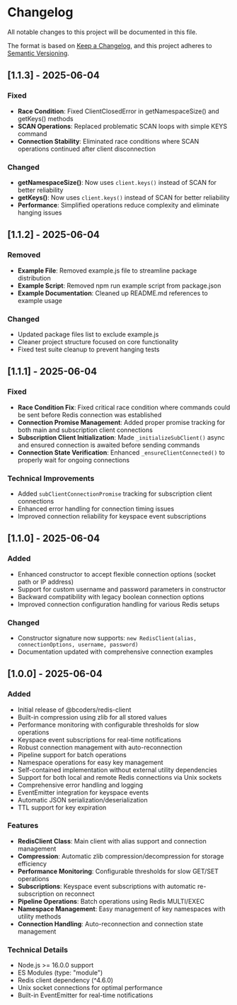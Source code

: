# Changelog

All notable changes to this project will be documented in this file.

The format is based on [Keep a Changelog](https://keepachangelog.com/en/1.0.0/),
and this project adheres to [Semantic Versioning](https://semver.org/spec/v2.0.0.html).

## [1.1.3] - 2025-06-04

### Fixed
- **Race Condition**: Fixed ClientClosedError in getNamespaceSize() and getKeys() methods
- **SCAN Operations**: Replaced problematic SCAN loops with simple KEYS command
- **Connection Stability**: Eliminated race conditions where SCAN operations continued after client disconnection

### Changed
- **getNamespaceSize()**: Now uses `client.keys()` instead of SCAN for better reliability
- **getKeys()**: Now uses `client.keys()` instead of SCAN for better reliability
- **Performance**: Simplified operations reduce complexity and eliminate hanging issues

## [1.1.2] - 2025-06-04

### Removed
- **Example File**: Removed example.js file to streamline package distribution
- **Example Script**: Removed npm run example script from package.json
- **Example Documentation**: Cleaned up README.md references to example usage

### Changed
- Updated package files list to exclude example.js
- Cleaner project structure focused on core functionality
- Fixed test suite cleanup to prevent hanging tests

## [1.1.1] - 2025-06-04

### Fixed
- **Race Condition Fix**: Fixed critical race condition where commands could be sent before Redis connection was established
- **Connection Promise Management**: Added proper promise tracking for both main and subscription client connections
- **Subscription Client Initialization**: Made `_initializeSubClient()` async and ensured connection is awaited before sending commands
- **Connection State Verification**: Enhanced `_ensureClientConnected()` to properly wait for ongoing connections

### Technical Improvements
- Added `subClientConnectionPromise` tracking for subscription client connections
- Enhanced error handling for connection timing issues
- Improved connection reliability for keyspace event subscriptions

## [1.1.0] - 2025-06-04

### Added
- Enhanced constructor to accept flexible connection options (socket path or IP address)
- Support for custom username and password parameters in constructor
- Backward compatibility with legacy boolean connection options
- Improved connection configuration handling for various Redis setups

### Changed
- Constructor signature now supports: `new RedisClient(alias, connectionOptions, username, password)`
- Documentation updated with comprehensive connection examples

## [1.0.0] - 2025-06-04

### Added
- Initial release of @bcoders/redis-client
- Built-in compression using zlib for all stored values
- Performance monitoring with configurable thresholds for slow operations
- Keyspace event subscriptions for real-time notifications
- Robust connection management with auto-reconnection
- Pipeline support for batch operations
- Namespace operations for easy key management
- Self-contained implementation without external utility dependencies
- Support for both local and remote Redis connections via Unix sockets
- Comprehensive error handling and logging
- EventEmitter integration for keyspace events
- Automatic JSON serialization/deserialization
- TTL support for key expiration

### Features
- **RedisClient Class**: Main client with alias support and connection management
- **Compression**: Automatic zlib compression/decompression for storage efficiency
- **Performance Monitoring**: Configurable thresholds for slow GET/SET operations
- **Subscriptions**: Keyspace event subscriptions with automatic re-subscription on reconnect
- **Pipeline Operations**: Batch operations using Redis MULTI/EXEC
- **Namespace Management**: Easy management of key namespaces with utility methods
- **Connection Handling**: Auto-reconnection and connection state management

### Technical Details
- Node.js >= 16.0.0 support
- ES Modules (type: "module")
- Redis client dependency (^4.6.0)
- Unix socket connections for optimal performance
- Built-in EventEmitter for real-time notifications